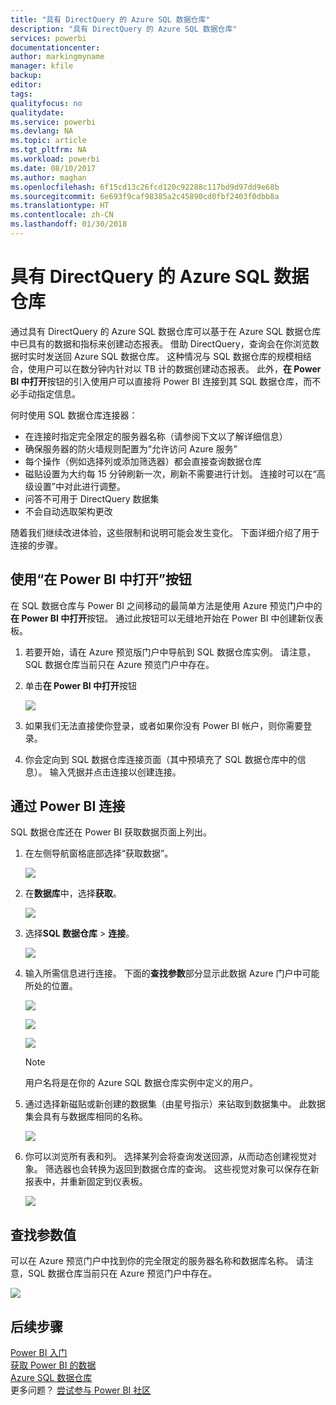 ```yaml
---
title: "具有 DirectQuery 的 Azure SQL 数据仓库"
description: "具有 DirectQuery 的 Azure SQL 数据仓库"
services: powerbi
documentationcenter: 
author: markingmyname
manager: kfile
backup: 
editor: 
tags: 
qualityfocus: no
qualitydate: 
ms.service: powerbi
ms.devlang: NA
ms.topic: article
ms.tgt_pltfrm: NA
ms.workload: powerbi
ms.date: 08/10/2017
ms.author: maghan
ms.openlocfilehash: 6f15cd13c26fcd120c92288c117bd9d97dd9e68b
ms.sourcegitcommit: 6e693f9caf98385a2c45890cd0fbf2403f0dbb8a
ms.translationtype: HT
ms.contentlocale: zh-CN
ms.lasthandoff: 01/30/2018
---
```

# <a name="azure-sql-data-warehouse-with-directquery"></a>具有 DirectQuery 的 Azure SQL 数据仓库
通过具有 DirectQuery 的 Azure SQL 数据仓库可以基于在 Azure SQL 数据仓库中已具有的数据和指标来创建动态报表。 借助 DirectQuery，查询会在你浏览数据时实时发送回 Azure SQL 数据仓库。 这种情况与 SQL 数据仓库的规模相结合，使用户可以在数分钟内针对以 TB 计的数据创建动态报表。 此外，**在 Power BI 中打开**按钮的引入使用户可以直接将 Power BI 连接到其 SQL 数据仓库，而不必手动指定信息。

何时使用 SQL 数据仓库连接器：

* 在连接时指定完全限定的服务器名称（请参阅下文以了解详细信息）
* 确保服务器的防火墙规则配置为“允许访问 Azure 服务”
* 每个操作（例如选择列或添加筛选器）都会直接查询数据仓库
* 磁贴设置为大约每 15 分钟刷新一次，刷新不需要进行计划。  连接时可以在“高级设置”中对此进行调整。
* 问答不可用于 DirectQuery 数据集
* 不会自动选取架构更改

随着我们继续改进体验，这些限制和说明可能会发生变化。 下面详细介绍了用于连接的步骤。

## <a name="using-the-open-in-power-bi-button"></a>使用“在 Power BI 中打开”按钮
在 SQL 数据仓库与 Power BI 之间移动的最简单方法是使用 Azure 预览门户中的**在 Power BI 中打开**按钮。 通过此按钮可以无缝地开始在 Power BI 中创建新仪表板。

1. 若要开始，请在 Azure 预览版门户中导航到 SQL 数据仓库实例。 请注意，SQL 数据仓库当前只在 Azure 预览门户中存在。
2. 单击**在 Power BI 中打开**按钮
   
    ![](media/service-azure-sql-data-warehouse-with-direct-connect/openinpowerbi.png)
3. 如果我们无法直接使你登录，或者如果你没有 Power BI 帐户，则你需要登录。
4. 你会定向到 SQL 数据仓库连接页面（其中预填充了 SQL 数据仓库中的信息）。 输入凭据并点击连接以创建连接。

## <a name="connecting-through-power-bi"></a>通过 Power BI 连接
SQL 数据仓库还在 Power BI 获取数据页面上列出。 

1. 在左侧导航窗格底部选择“获取数据”。  
   
    ![](media/service-azure-sql-data-warehouse-with-direct-connect/getdatabutton.png)
2. 在**数据库**中，选择**获取**。
   
    ![](media/service-azure-sql-data-warehouse-with-direct-connect/databases.png)
3. 选择**SQL 数据仓库** \> **连接**。
   
    ![](media/service-azure-sql-data-warehouse-with-direct-connect/azuresqldatawarehouseconnect.png)
4. 输入所需信息进行连接。 下面的**查找参数**部分显示此数据 Azure 门户中可能所处的位置。
   
    ![](media/service-azure-sql-data-warehouse-with-direct-connect/servername.png)
   
    ![](media/service-azure-sql-data-warehouse-with-direct-connect/servernamewithadvanced.png)
   
    ![](media/service-azure-sql-data-warehouse-with-direct-connect/username.png)
   
   > [!NOTE]
   > 用户名将是在你的 Azure SQL 数据仓库实例中定义的用户。
   > 
   > 
5. 通过选择新磁贴或新创建的数据集（由星号指示）来钻取到数据集中。 此数据集会具有与数据库相同的名称。
   
    ![](media/service-azure-sql-data-warehouse-with-direct-connect/dataset2.png)
6. 你可以浏览所有表和列。 选择某列会将查询发送回源，从而动态创建视觉对象。 筛选器也会转换为返回到数据仓库的查询。 这些视觉对象可以保存在新报表中，并重新固定到仪表板。
   
    ![](media/service-azure-sql-data-warehouse-with-direct-connect/explore3.png)

## <a name="finding-parameter-values"></a>查找参数值
可以在 Azure 预览门户中找到你的完全限定的服务器名称和数据库名称。 请注意，SQL 数据仓库当前只在 Azure 预览门户中存在。

![](media/service-azure-sql-data-warehouse-with-direct-connect/azureportal.png)

## <a name="next-steps"></a>后续步骤
[Power BI 入门](service-get-started.md)  
[获取 Power BI 的数据](service-get-data.md)  
[Azure SQL 数据仓库](https://azure.microsoft.com/en-us/documentation/services/sql-data-warehouse/)  
更多问题？ [尝试参与 Power BI 社区](http://community.powerbi.com/)

